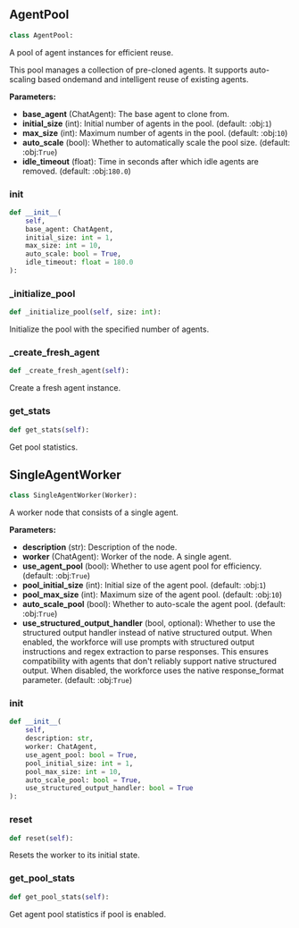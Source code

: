 <a id="camel.societies.workforce.single_agent_worker"></a>

<a id="camel.societies.workforce.single_agent_worker.AgentPool"></a>

## AgentPool

```python
class AgentPool:
```

A pool of agent instances for efficient reuse.

This pool manages a collection of pre-cloned agents. It supports
auto-scaling based ondemand and intelligent reuse of existing agents.

**Parameters:**

- **base_agent** (ChatAgent): The base agent to clone from.
- **initial_size** (int): Initial number of agents in the pool. (default: :obj:`1`)
- **max_size** (int): Maximum number of agents in the pool. (default: :obj:`10`)
- **auto_scale** (bool): Whether to automatically scale the pool size. (default: :obj:`True`)
- **idle_timeout** (float): Time in seconds after which idle agents are removed. (default: :obj:`180.0`)

<a id="camel.societies.workforce.single_agent_worker.AgentPool.__init__"></a>

### __init__

```python
def __init__(
    self,
    base_agent: ChatAgent,
    initial_size: int = 1,
    max_size: int = 10,
    auto_scale: bool = True,
    idle_timeout: float = 180.0
):
```

<a id="camel.societies.workforce.single_agent_worker.AgentPool._initialize_pool"></a>

### _initialize_pool

```python
def _initialize_pool(self, size: int):
```

Initialize the pool with the specified number of agents.

<a id="camel.societies.workforce.single_agent_worker.AgentPool._create_fresh_agent"></a>

### _create_fresh_agent

```python
def _create_fresh_agent(self):
```

Create a fresh agent instance.

<a id="camel.societies.workforce.single_agent_worker.AgentPool.get_stats"></a>

### get_stats

```python
def get_stats(self):
```

Get pool statistics.

<a id="camel.societies.workforce.single_agent_worker.SingleAgentWorker"></a>

## SingleAgentWorker

```python
class SingleAgentWorker(Worker):
```

A worker node that consists of a single agent.

**Parameters:**

- **description** (str): Description of the node.
- **worker** (ChatAgent): Worker of the node. A single agent.
- **use_agent_pool** (bool): Whether to use agent pool for efficiency. (default: :obj:`True`)
- **pool_initial_size** (int): Initial size of the agent pool. (default: :obj:`1`)
- **pool_max_size** (int): Maximum size of the agent pool. (default: :obj:`10`)
- **auto_scale_pool** (bool): Whether to auto-scale the agent pool. (default: :obj:`True`)
- **use_structured_output_handler** (bool, optional): Whether to use the structured output handler instead of native structured output. When enabled, the workforce will use prompts with structured output instructions and regex extraction to parse responses. This ensures compatibility with agents that don't reliably support native structured output. When disabled, the workforce uses the native response_format parameter. (default: :obj:`True`)

<a id="camel.societies.workforce.single_agent_worker.SingleAgentWorker.__init__"></a>

### __init__

```python
def __init__(
    self,
    description: str,
    worker: ChatAgent,
    use_agent_pool: bool = True,
    pool_initial_size: int = 1,
    pool_max_size: int = 10,
    auto_scale_pool: bool = True,
    use_structured_output_handler: bool = True
):
```

<a id="camel.societies.workforce.single_agent_worker.SingleAgentWorker.reset"></a>

### reset

```python
def reset(self):
```

Resets the worker to its initial state.

<a id="camel.societies.workforce.single_agent_worker.SingleAgentWorker.get_pool_stats"></a>

### get_pool_stats

```python
def get_pool_stats(self):
```

Get agent pool statistics if pool is enabled.
